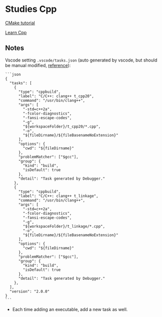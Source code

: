 # Studies Cpp

[CMake tutorial](https://cmake.org/cmake/help/latest/guide/tutorial/index.html)

[Learn Cpp](https://www.learncpp.com/)

## Notes

Vscode setting `.vscode/tasks.json` (auto generated by vscode, but should be manual modified, [reference](https://www.cnblogs.com/gundam00/p/13447602.html)):

    ```json
    {
      "tasks": [
        {
          "type": "cppbuild",
          "label": "C/C++: clang++ t_cpp20",
          "command": "/usr/bin/clang++",
          "args": [
            "-std=c++2a",
            "-fcolor-diagnostics",
            "-fansi-escape-codes",
            "-g",
            "${workspaceFolder}/t_cpp20/*.cpp",
            "-o",
            "${fileDirname}/${fileBasenameNoExtension}"
          ],
          "options": {
            "cwd": "${fileDirname}"
          },
          "problemMatcher": ["$gcc"],
          "group": {
            "kind": "build",
            "isDefault": true
          },
          "detail": "Task generated by Debugger."
        },
        {
          "type": "cppbuild",
          "label": "C/C++: clang++ t_linkage",
          "command": "/usr/bin/clang++",
          "args": [
            "-std=c++2a",
            "-fcolor-diagnostics",
            "-fansi-escape-codes",
            "-g",
            "${workspaceFolder}/t_linkage/*.cpp",
            "-o",
            "${fileDirname}/${fileBasenameNoExtension}"
          ],
          "options": {
            "cwd": "${fileDirname}"
          },
          "problemMatcher": ["$gcc"],
          "group": {
            "kind": "build",
            "isDefault": true
          },
          "detail": "Task generated by Debugger."
        },
      ],
      "version": "2.0.0"
    }
    ```

- Each time adding an executable, add a new task as well.
